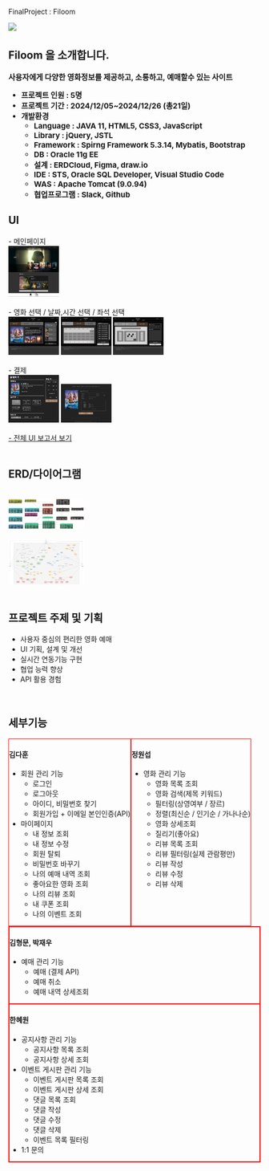 FinalProject : Filoom


<div align= "left">  
  <img src="https://capsule-render.vercel.app/api?type=waving&color=887272&height=180&text=Filoom&animation=fadeIn&fontColor=000000&fontSize=60" />
</div>

<div align= "left"> 
  <h2 style="border-bottom: 1px solid white;"> Filoom 을 소개합니다. </h2>  
  <div style="font-weight: 700; font-size: 15px; text-align: left;">
    사용자에게 다양한 영화정보를 제공하고, 소통하고, 예매할수 있는 사이트
    <br>
    <ul>
        <li>프로젝트 인원 : 5명</li>
        <li>프로젝트 기간 : 2024/12/05~2024/12/26 (총21일) </li>
        <li>개발환경
          <ul>
            <li>Language : JAVA 11, HTML5, CSS3, JavaScript</li>
            <li>Library : jQuery, JSTL</li>
            <li>Framework : Spirng Framework 5.3.14, Mybatis, Bootstrap</li>
            <li>DB : Oracle 11g EE</li>
            <li>설계 : ERDCloud, Figma, draw.io</li>
            <li> IDE : STS, Oracle SQL Developer, Visual Studio Code</li>
            <li>WAS : Apache Tomcat (9.0.94)</li>
            <li>협업프로그램 : Slack, Github</li>
          </ul>
    </ul>
  </div> 
</div>

<h2 style="border-bottom: 1px solid white;"> UI </h2>
<div>
  - 메인페이지
  <br>
  <img width="20%" src="/filoomMainPage.PNG"/>
  <br><br>
  - 영화 선택 / 날짜,시간 선택 / 좌석 선택
  <br>
  <img width="20%" src="/selectMovie.PNG"/>
  <img width="20%" src="/selectDate.PNG"/>
  <img width="20%" src="/selectSeat.PNG"/>
  <br><br>
  - 결제
  <br>
  <img width="20%" src="/pay.PNG"/>
  <img width="20%" src="/paymentResult.PNG"/>
  <br><br>
  <a href="https://www.canva.com/design/DAGXp-2z_r4/a0Nagt2UYwKxw7aBsm-xYw/edit?utm_content=DAGXp-2z_r4&utm_campaign=designshare&utm_medium=link2&utm_source=sharebutton"> - 전체 UI 보고서 보기 </a>
  <br>
</div>

<br>

<h2 style="border-bottom: 1px solid white;">ERD/다이어그램</h2>
<div>
    <br>
    <img width="30%" src="/ERD.PNG"/>
    <br><br>
    <img width="30%" src="/diagram.PNG/">
</div>

<br>

<h2 style="border-bottom: 1px solid white;">프로젝트 주제 및 기획</h2>
    <ul>
        <li>사용자 중심의 편리한 영화 예매</li>
        <li>UI 기획, 설계 및 개선</li>
        <li>실시간 연동기능 구현</li>
        <li>협업 능력 향상</li>
        <li>API 활용 경험</li>
    </ul>

<br>

<h2 style="border-bottom: 1px solid white;">세부기능</h2>
<div style="display:flex">
    <div style="border:1px solid red;">
        <h4>김다훈</h4>
        <ul>
            <li>
                회원 관리 기능
                <ul>
                    <li>로그인</li>
                    <li>로그아웃</li>
                    <li>아이디, 비밀번호 찾기</li>
                    <li>회원가입 + 이메일 본인인증(API)</li>
                </ul>
            </li>
            <li>마이페이지
                <ul>
                    <li>내 정보 조회</li>
                    <li>내 정보 수정</li>
                    <li>회원 탈퇴</li>
                    <li>비밀번호 바꾸기</li>
                    <li>나의 예매 내역 조회</li>
                    <li>좋아요한 영화 조회</li>
                    <li>나의 리뷰 조회</li>
                    <li>내 쿠폰 조회</li>
                    <li>나의 이벤트 조회</li>
                </ul>
            </li>
        </ul>
    </div>
    <div style="border:1px solid red;">
        <h4>정원섭</h4>
        <ul>
            <li>
                영화 관리 기능
                <ul>
                    <li>영화 목록 조회</li>
                    <li>영화 검색(제목 키워드)</li>
                    <li>필터링(상영여부 / 장르)</li>
                    <li>정렬(최신순 / 인기순 / 가나나순)</li>
                    <li>영화 상세조회</li>
                    <li>질리기(좋아요)</li>
                    <li>리뷰 목록 조회</li>
                    <li>리뷰 필터링(실제 관람평만)</li>
                    <li>리뷰 작성</li>
                    <li>리뷰 수정</li>
                    <li>리뷰 삭제</li>
                </ul>
            </li>
        </ul>
    </div>
</div>
<div style="border:1px solid red;">
<div style="border:1px solid red;">
<h4>김형문, 박재우</h4>
<ul>
    <li>
        예매 관리 기능
        <ul>
            <li>예매 (결제 API)</li>
            <li>예매 취소</li>
            <li>예매 내역 상세조회</li>
        </ul>
    </li>
</ul>
</div>
<div style="border:1px solid red;">
<h4>한혜원</h4>
<ul>
    <li>
        공지사항 관리 기능
        <ul>
            <li>공지사항 목록 조회</li>
            <li>공지사항 상세 조회</li>
        </ul>
    </li>
    <li>
        이벤트 게시판 관리 기능
        <ul>
            <li>이벤트 게시판 목록 조회</li>
            <li>이벤트 게시판 상세 조회</li>
            <li>댓글 목록 조회</li>
            <li>댓글 작성</li>
            <li>댓글 수정</li>
            <li>댓글 삭제</li>
            <li>이벤트 목록 필터링</li>
        </ul>
    </li>
    <li>
        1:1 문의
    </li>
</ul>
</div>
</div>
